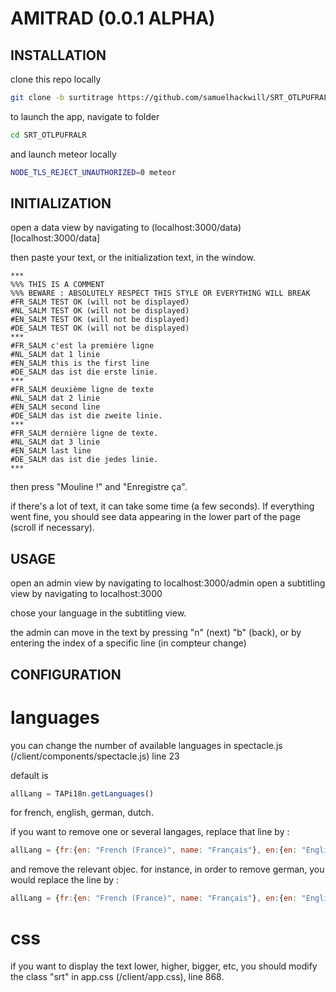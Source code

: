 # AMITRAD (0.0.1 ALPHA)

## INSTALLATION

clone this repo locally

``` bash
git clone -b surtitrage https://github.com/samuelhackwill/SRT_OTLPUFRALR/
```

to launch the app, navigate to folder

``` bash
cd SRT_OTLPUFRALR
```

and launch meteor locally

``` bash
NODE_TLS_REJECT_UNAUTHORIZED=0 meteor
```

## INITIALIZATION

open a data view by navigating to (localhost:3000/data)[localhost:3000/data]

then paste your text, or the initialization text, in the window.

```
***
%%% THIS IS A COMMENT
%%% BEWARE : ABSOLUTELY RESPECT THIS STYLE OR EVERYTHING WILL BREAK
#FR_SALM TEST OK (will not be displayed)
#NL_SALM TEST OK (will not be displayed)
#EN_SALM TEST OK (will not be displayed)
#DE_SALM TEST OK (will not be displayed)
***
#FR_SALM c'est la première ligne
#NL_SALM dat 1 linie
#EN_SALM this is the first line
#DE_SALM das ist die erste linie.
***
#FR_SALM deuxième ligne de texte
#NL_SALM dat 2 linie
#EN_SALM second line
#DE_SALM das ist die zweite linie.
***
#FR_SALM dernière ligne de texte.
#NL_SALM dat 3 linie
#EN_SALM last line
#DE_SALM das ist die jedes linie.
***
```

then press "Mouline !"
and "Enregistre ça".

if there's a lot of text, it can take some time (a few seconds). If everything went fine, you should see data appearing in the lower part of the page (scroll if necessary).

## USAGE

open an admin view by navigating to localhost:3000/admin
open a subtitling view by navigating to localhost:3000

chose your language in the subtitling view.

the admin can move in the text by pressing "n" (next) "b" (back), or by entering the index of a specific line (in compteur <x> change)

## CONFIGURATION

# languages
you can change the number of available languages in spectacle.js (/client/components/spectacle.js) line 23

default is
``` javascript
allLang = TAPi18n.getLanguages()
```
for french, english, german, dutch.

if you want to remove one or several langages, replace that line by :

``` javascript
allLang = {fr:{en: "French (France)", name: "Français"}, en:{en: "English", name: "English"}, nl:{en:"Dutch", name:"Nederlands"}, de:{en:"German", name:"Deutsch"}}
```
and remove the relevant objec. for instance, in order to remove german, you would replace the line by :
``` javascript
allLang = {fr:{en: "French (France)", name: "Français"}, en:{en: "English", name: "English"}, nl:{en:"Dutch", name:"Nederlands"}}
```

# css
if you want to display the text lower, higher, bigger, etc, you should modify the class "srt" in app.css (/client/app.css), line 868.